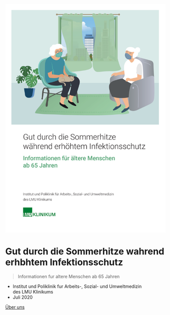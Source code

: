 ![cover](report/cover.png ':size=50%')


# Gut durch die Sommerhitze wahrend erhbhtem lnfektionsschutz

> lnformationen fur altere Menschen ab 65 Jahren

- lnstitut und Poliklinik fur Arbeits-, Sozial- und Umweltmedizin<br>
des LMU Klinikums
- Juli 2020

[Über uns](basics/overview.md)
